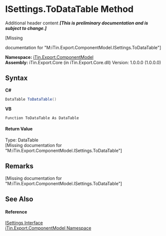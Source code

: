 # ISettings.ToDataTable Method 
Additional header content _**\[This is preliminary documentation and is subject to change.\]**_

\[Missing <summary> documentation for "M:iTin.Export.ComponentModel.ISettings.ToDataTable"\]

**Namespace:**&nbsp;<a href="55171ca4-890c-0ab2-e812-efe82bc0b686">iTin.Export.ComponentModel</a><br />**Assembly:**&nbsp;iTin.Export.Core (in iTin.Export.Core.dll) Version: 1.0.0.0 (1.0.0.0)

## Syntax

**C#**<br />
``` C#
DataTable ToDataTable()
```

**VB**<br />
``` VB
Function ToDataTable As DataTable
```


#### Return Value
Type: DataTable<br />\[Missing <returns> documentation for "M:iTin.Export.ComponentModel.ISettings.ToDataTable"\]

## Remarks
\[Missing <remarks> documentation for "M:iTin.Export.ComponentModel.ISettings.ToDataTable"\]

## See Also


#### Reference
<a href="94ca8fa3-4ba6-d3f7-614b-913fad195fff">ISettings Interface</a><br /><a href="55171ca4-890c-0ab2-e812-efe82bc0b686">iTin.Export.ComponentModel Namespace</a><br />